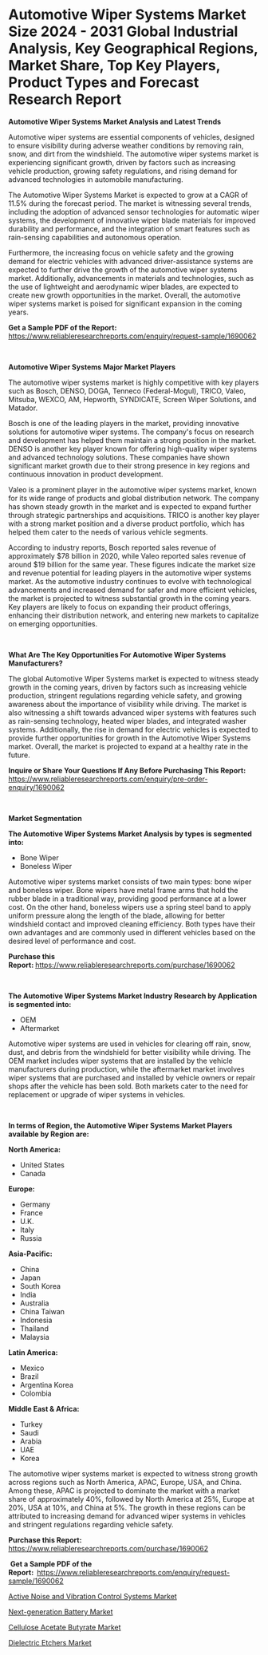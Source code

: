 <p><h1>Automotive Wiper Systems Market Size 2024 - 2031 Global Industrial Analysis, Key Geographical Regions, Market Share, Top Key Players, Product Types and Forecast Research Report</h1></p><p><strong>Automotive Wiper Systems Market Analysis and Latest Trends</strong></p>
<p><p>Automotive wiper systems are essential components of vehicles, designed to ensure visibility during adverse weather conditions by removing rain, snow, and dirt from the windshield. The automotive wiper systems market is experiencing significant growth, driven by factors such as increasing vehicle production, growing safety regulations, and rising demand for advanced technologies in automobile manufacturing.</p><p>The Automotive Wiper Systems Market is expected to grow at a CAGR of 11.5% during the forecast period. The market is witnessing several trends, including the adoption of advanced sensor technologies for automatic wiper systems, the development of innovative wiper blade materials for improved durability and performance, and the integration of smart features such as rain-sensing capabilities and autonomous operation.</p><p>Furthermore, the increasing focus on vehicle safety and the growing demand for electric vehicles with advanced driver-assistance systems are expected to further drive the growth of the automotive wiper systems market. Additionally, advancements in materials and technologies, such as the use of lightweight and aerodynamic wiper blades, are expected to create new growth opportunities in the market. Overall, the automotive wiper systems market is poised for significant expansion in the coming years.</p></p>
<p><strong>Get a Sample PDF of the Report:&nbsp;</strong> <a href="https://www.reliableresearchreports.com/enquiry/request-sample/1690062">https://www.reliableresearchreports.com/enquiry/request-sample/1690062</a></p>
<p>&nbsp;</p>
<p><strong>Automotive Wiper Systems Major Market Players</strong></p>
<p><p>The automotive wiper systems market is highly competitive with key players such as Bosch, DENSO, DOGA, Tenneco (Federal-Mogul), TRICO, Valeo, Mitsuba, WEXCO, AM, Hepworth, SYNDICATE, Screen Wiper Solutions, and Matador. </p><p>Bosch is one of the leading players in the market, providing innovative solutions for automotive wiper systems. The company's focus on research and development has helped them maintain a strong position in the market. DENSO is another key player known for offering high-quality wiper systems and advanced technology solutions. These companies have shown significant market growth due to their strong presence in key regions and continuous innovation in product development.</p><p>Valeo is a prominent player in the automotive wiper systems market, known for its wide range of products and global distribution network. The company has shown steady growth in the market and is expected to expand further through strategic partnerships and acquisitions. TRICO is another key player with a strong market position and a diverse product portfolio, which has helped them cater to the needs of various vehicle segments.</p><p>According to industry reports, Bosch reported sales revenue of approximately $78 billion in 2020, while Valeo reported sales revenue of around $19 billion for the same year. These figures indicate the market size and revenue potential for leading players in the automotive wiper systems market. As the automotive industry continues to evolve with technological advancements and increased demand for safer and more efficient vehicles, the market is projected to witness substantial growth in the coming years. Key players are likely to focus on expanding their product offerings, enhancing their distribution network, and entering new markets to capitalize on emerging opportunities.</p></p>
<p>&nbsp;</p>
<p><strong>What Are The Key Opportunities For Automotive Wiper Systems Manufacturers?</strong></p>
<p><p>The global Automotive Wiper Systems market is expected to witness steady growth in the coming years, driven by factors such as increasing vehicle production, stringent regulations regarding vehicle safety, and growing awareness about the importance of visibility while driving. The market is also witnessing a shift towards advanced wiper systems with features such as rain-sensing technology, heated wiper blades, and integrated washer systems. Additionally, the rise in demand for electric vehicles is expected to provide further opportunities for growth in the Automotive Wiper Systems market. Overall, the market is projected to expand at a healthy rate in the future.</p></p>
<p><strong>Inquire or Share Your Questions If Any Before Purchasing This Report:</strong> <a href="https://www.reliableresearchreports.com/enquiry/pre-order-enquiry/1690062">https://www.reliableresearchreports.com/enquiry/pre-order-enquiry/1690062</a></p>
<p>&nbsp;</p>
<p><strong>Market Segmentation</strong></p>
<p><strong>The Automotive Wiper Systems Market Analysis by types is segmented into:</strong></p>
<p><ul><li>Bone Wiper</li><li>Boneless Wiper</li></ul></p>
<p><p>Automotive wiper systems market consists of two main types: bone wiper and boneless wiper. Bone wipers have metal frame arms that hold the rubber blade in a traditional way, providing good performance at a lower cost. On the other hand, boneless wipers use a spring steel band to apply uniform pressure along the length of the blade, allowing for better windshield contact and improved cleaning efficiency. Both types have their own advantages and are commonly used in different vehicles based on the desired level of performance and cost.</p></p>
<p><strong>Purchase this Report:&nbsp;</strong><a href="https://www.reliableresearchreports.com/purchase/1690062">https://www.reliableresearchreports.com/purchase/1690062</a></p>
<p>&nbsp;</p>
<p><strong>The Automotive Wiper Systems Market Industry Research by Application is segmented into:</strong></p>
<p><ul><li>OEM</li><li>Aftermarket</li></ul></p>
<p><p>Automotive wiper systems are used in vehicles for clearing off rain, snow, dust, and debris from the windshield for better visibility while driving. The OEM market includes wiper systems that are installed by the vehicle manufacturers during production, while the aftermarket market involves wiper systems that are purchased and installed by vehicle owners or repair shops after the vehicle has been sold. Both markets cater to the need for replacement or upgrade of wiper systems in vehicles.</p></p>
<p>&nbsp;</p>
<p><strong>In terms of Region, the Automotive Wiper Systems Market Players available by Region are:</strong></p>
<p>
    <p> <strong> North America: </strong>
        <ul>
            <li>United States</li>
            <li>Canada</li>
        </ul>
        </p> 
    <p> <strong> Europe: </strong>
        <ul>
            <li>Germany</li>
            <li>France</li>
            <li>U.K.</li>
            <li>Italy</li>
            <li>Russia</li>
        </ul>
        </p> 
    <p> <strong> Asia-Pacific: </strong>
        <ul>
            <li>China</li>
            <li>Japan</li>
            <li>South Korea</li>
            <li>India</li>
            <li>Australia</li>
            <li>China Taiwan</li>
            <li>Indonesia</li>
            <li>Thailand</li>
            <li>Malaysia</li>
        </ul>
        </p> 
    <p> <strong> Latin America: </strong>
        <ul>
            <li>Mexico</li>
            <li>Brazil</li>
            <li>Argentina Korea</li>
            <li>Colombia</li>
        </ul>
        </p> 
    <p> <strong> Middle East & Africa: </strong>
        <ul>
            <li>Turkey</li>
            <li>Saudi</li>
            <li>Arabia</li>
            <li>UAE</li>
            <li>Korea</li>
        </ul>
    </p>
    </p>
<p><p>The automotive wiper systems market is expected to witness strong growth across regions such as North America, APAC, Europe, USA, and China. Among these, APAC is projected to dominate the market with a market share of approximately 40%, followed by North America at 25%, Europe at 20%, USA at 10%, and China at 5%. The growth in these regions can be attributed to increasing demand for advanced wiper systems in vehicles and stringent regulations regarding vehicle safety.</p></p>
<p><strong>Purchase this Report: </strong><a href="https://www.reliableresearchreports.com/purchase/1690062">https://www.reliableresearchreports.com/purchase/1690062</a></p>
<p>&nbsp;<strong>Get a Sample PDF of the Report:&nbsp;&nbsp;</strong><a href="https://www.reliableresearchreports.com/enquiry/request-sample/1690062">https://www.reliableresearchreports.com/enquiry/request-sample/1690062</a></p>
<p><strong></strong></p>
<p><p><a href="https://view.publitas.com/reportprime-1/active-noise-and-vibration-control-systems-market-research-report-provides-thorough-industry-overview-which-offers-an-in-depth-analysis-of-product-trends-and-new-market-divisions/">Active Noise and Vibration Control Systems Market</a></p><p><a href="https://view.publitas.com/reportprime-1/decoding-the-next-generation-battery-market-a-deep-dive-into-the-latest-market-trends-market-segmentation-and-competitive-analysis/">Next-generation Battery Market</a></p><p><a href="https://military-diascia-e68.notion.site/Cellulose-Acetate-Butyrate-Market-Size-Growth-and-Forecast-from-2024-2031-bf3f89a9e09047319169c0a21b32f413">Cellulose Acetate Butyrate Market</a></p><p><a href="https://view.publitas.com/reportprime-1/dielectric-etchers-market-insights-market-players-and-forecast-till-2030/">Dielectric Etchers Market</a></p></p>